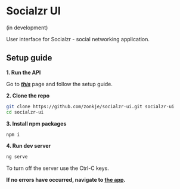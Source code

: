 # Socialzr UI

(in development)

User interface for Socialzr - social networking application.

## Setup guide

**1. Run the API**

Go to ***[this](https://github.com/zonkje/socialzr#setup-guide)*** page and follow the setup guide.

**2. Clone the repo**
```bash
git clone https://github.com/zonkje/socialzr-ui.git socialzr-ui
cd socialzr-ui
```
**3. Install npm packages**
```bash
npm i
```
**4. Run dev server**
```bash
ng serve
```

To turn off the server use the Ctrl-C keys.

**If no errors have occurred, navigate to [the app](http://localhost:4200).**

